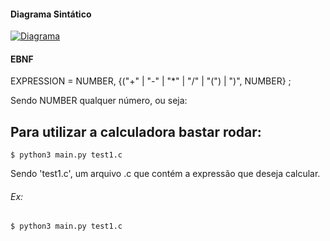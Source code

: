 #### Diagrama Sintático

[![Diagrama](https://i.imgur.com/B3uIJgp.png)]()


#### EBNF

EXPRESSION = NUMBER, {("+" | "-" | "*" | "/" | "(") | ")", NUMBER} ;

Sendo NUMBER qualquer número, ou seja:



## Para utilizar a calculadora bastar rodar:

```
$ python3 main.py test1.c 
```
Sendo 'test1.c', um arquivo .c que contém a expressão que deseja calcular. 

###### Ex:
```
$ python3 main.py test1.c
```









